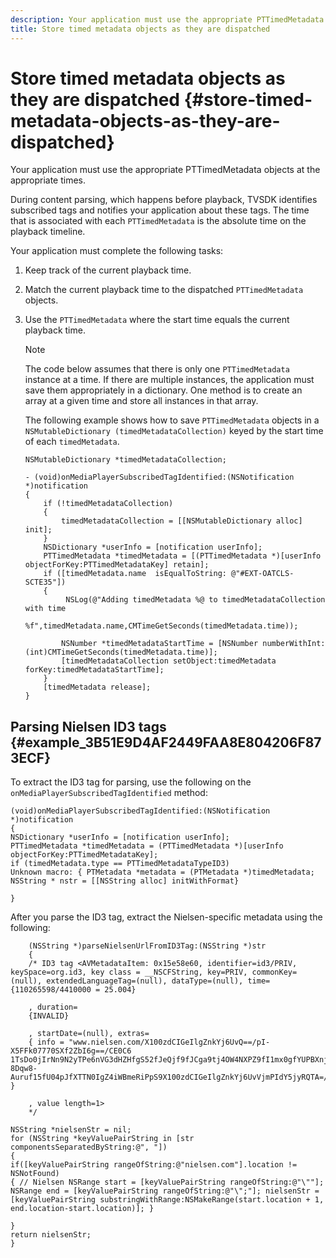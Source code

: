 ```yaml
---
description: Your application must use the appropriate PTTimedMetadata objects at the appropriate times.
title: Store timed metadata objects as they are dispatched
---
```


# Store timed metadata objects as they are dispatched {#store-timed-metadata-objects-as-they-are-dispatched}

Your application must use the appropriate PTTimedMetadata objects at the appropriate times.

 During content parsing, which happens before playback, TVSDK identifies subscribed tags and notifies your application about these tags. The time that is associated with each `PTTimedMetadata` is the absolute time on the playback timeline.

Your application must complete the following tasks: 

1. Keep track of the current playback time.
1. Match the current playback time to the dispatched `PTTimedMetadata` objects.

1. Use the `PTTimedMetadata` where the start time equals the current playback time.

   >[!NOTE]
   >
   >The code below assumes that there is only one `PTTimedMetadata` instance at a time. If there are multiple instances, the application must save them appropriately in a dictionary. One method is to create an array at a given time and store all instances in that array.

   The following example shows how to save `PTTimedMetadata` objects in a `NSMutableDictionary (timedMetadataCollection)` keyed by the start time of each `timedMetadata`. 

   ```
   NSMutableDictionary *timedMetadataCollection; 
     
   - (void)onMediaPlayerSubscribedTagIdentified:(NSNotification *)notification 
   { 
       if (!timedMetadataCollection) 
       { 
           timedMetadataCollection = [[NSMutableDictionary alloc] init]; 
       } 
       NSDictionary *userInfo = [notification userInfo]; 
       PTTimedMetadata *timedMetadata = [(PTTimedMetadata *)[userInfo objectForKey:PTTimedMetadataKey] retain]; 
       if ([timedMetadata.name  isEqualToString: @"#EXT-OATCLS-SCTE35"]) 
       { 
            NSLog(@"Adding timedMetadata %@ to timedMetadataCollection with time                      
                    %f",timedMetadata.name,CMTimeGetSeconds(timedMetadata.time)); 
     
           NSNumber *timedMetadataStartTime = [NSNumber numberWithInt:(int)CMTimeGetSeconds(timedMetadata.time)]; 
           [timedMetadataCollection setObject:timedMetadata forKey:timedMetadataStartTime]; 
       } 
       [timedMetadata release]; 
   }
   ```

## Parsing Nielsen ID3 tags {#example_3B51E9D4AF2449FAA8E804206F873ECF}

To extract the ID3 tag for parsing, use the following on the `onMediaPlayerSubscribedTagIdentified` method: 

```
(void)onMediaPlayerSubscribedTagIdentified:(NSNotification *)notification 
{ 
NSDictionary *userInfo = [notification userInfo]; 
PTTimedMetadata *timedMetadata = (PTTimedMetadata *)[userInfo objectForKey:PTTimedMetadataKey]; 
if (timedMetadata.type == PTTimedMetadataTypeID3) 
Unknown macro: { PTMetadata *metadata = (PTMetadata *)timedMetadata; NSString * nstr = [[NSString alloc] initWithFormat} 
 
}
```

After you parse the ID3 tag, extract the Nielsen-specific metadata using the following: 

```
    (NSString *)parseNielsenUrlFromID3Tag:(NSString *)str 
    { 
    /* ID3 tag <AVMetadataItem: 0x15e58e60, identifier=id3/PRIV, keySpace=org.id3, key class = __NSCFString, key=PRIV, commonKey=(null), extendedLanguageTag=(null), dataType=(null), time= {110265598/4410000 = 25.004} 
 
    , duration= 
    {INVALID} 
 
    , startDate=(null), extras= 
    { info = "www.nielsen.com/X100zdCIGeIlgZnkYj6UvQ==/pI-X5FFk07770SXf2ZbI6g==/CE0C6​1TsDo0jIrNn9N2yTPe6nVG3dHZHfgS52fJeQjf9fJCga9tj4OW4NXPZ9fI1mx0gfYUPBXnjqolHemZPtn_FCoNg​8Dqw8-Auruf15fU04pJfXTTN0IgZ4iWBmeRiPpS9X100zdCIGeIlgZnkYj6UvVjmPIdY5jyRQTA=/00000/21778/00"; } 
 
    , value length=1> 
    */ 
 
NSString *nielsenStr = nil; 
for (NSString *keyValuePairString in [str componentsSeparatedByString:@", "]) 
{ 
if([keyValuePairString rangeOfString:@"nielsen.com"].location != NSNotFound) 
{ // Nielsen NSRange start = [keyValuePairString rangeOfString:@"\""]; NSRange end = [keyValuePairString rangeOfString:@"\";"]; nielsenStr = [keyValuePairString substringWithRange:NSMakeRange(start.location + 1, end.location-start.location)]; } 
 
} 
return nielsenStr; 
}
```